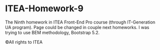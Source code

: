 # ITEA-Homework-9

The Ninth homework in ITEA Front-End Pro course (through IT-Generation UA program). Page could be changed in couple next homeworks. I was trying to use BEM methodology, 
Bootstrap 5.2. 

©All rights to ITEA
